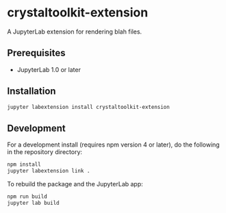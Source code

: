 # crystaltoolkit-extension

A JupyterLab extension for rendering blah files.

## Prerequisites

* JupyterLab 1.0 or later

## Installation

```bash
jupyter labextension install crystaltoolkit-extension
```

## Development

For a development install (requires npm version 4 or later), do the following in the repository directory:

```bash
npm install
jupyter labextension link .
```

To rebuild the package and the JupyterLab app:

```bash
npm run build
jupyter lab build
```

